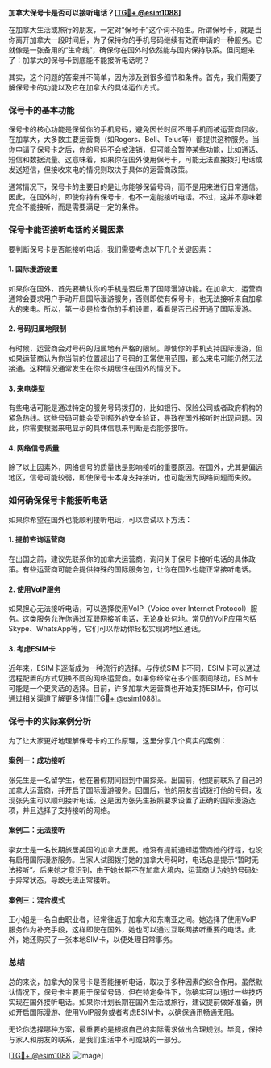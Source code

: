 **加拿大保号卡是否可以接听电话？[[TG💪+ @esim1088](https://t.me/s/esim1088)]**

在加拿大生活或旅行的朋友，一定对“保号卡”这个词不陌生。所谓保号卡，就是当你离开加拿大一段时间后，为了保持你的手机号码继续有效而申请的一种服务。它就像是一张备用的“生命线”，确保你在国外时依然能与国内保持联系。但问题来了：加拿大的保号卡到底能不能接听电话呢？

其实，这个问题的答案并不简单，因为涉及到很多细节和条件。首先，我们需要了解保号卡的功能以及它在加拿大的具体运作方式。

### **保号卡的基本功能**

保号卡的核心功能是保留你的手机号码，避免因长时间不用手机而被运营商回收。在加拿大，大多数主要运营商（如Rogers、Bell、Telus等）都提供这种服务。当你申请了保号卡之后，你的号码不会被注销，但可能会暂停某些功能，比如通话、短信和数据流量。这意味着，如果你在国外使用保号卡，可能无法直接拨打电话或发送短信，但接收来电的情况则取决于具体的运营商政策。

通常情况下，保号卡的主要目的是让你能够保留号码，而不是用来进行日常通信。因此，在国外时，即使你持有保号卡，也不一定能接听电话。不过，这并不意味着完全不能接听，而是需要满足一定的条件。

### **保号卡能否接听电话的关键因素**

要判断保号卡是否能接听电话，我们需要考虑以下几个关键因素：

#### **1. 国际漫游设置**
如果你在国外，首先要确认你的手机是否启用了国际漫游功能。在加拿大，运营商通常会要求用户手动开启国际漫游服务，否则即使有保号卡，也无法接听来自加拿大的来电。所以，第一步是检查你的手机设置，看看是否已经开通了国际漫游。

#### **2. 号码归属地限制**
有时候，运营商会对号码的归属地有严格的限制。即使你的手机支持国际漫游，但如果运营商认为你当前的位置超出了号码的正常使用范围，那么来电可能仍然无法接通。这种情况通常发生在你长期居住在国外的情况下。

#### **3. 来电类型**
有些电话可能是通过特定的服务号码拨打的，比如银行、保险公司或者政府机构的紧急热线。这些号码可能会受到额外的安全验证，导致在国外接听时出现问题。因此，你需要根据来电显示的具体信息来判断是否能够接听。

#### **4. 网络信号质量**
除了以上因素外，网络信号的质量也是影响接听的重要原因。在国外，尤其是偏远地区，信号可能较弱，即使保号卡本身支持接听，也可能因为网络问题而失败。

### **如何确保保号卡能接听电话**

如果你希望在国外也能顺利接听电话，可以尝试以下方法：

#### **1. 提前咨询运营商**
在出国之前，建议先联系你的加拿大运营商，询问关于保号卡接听电话的具体政策。有些运营商可能会提供特殊的国际服务包，让你在国外也能正常接听电话。

#### **2. 使用VoIP服务**
如果担心无法接听电话，可以选择使用VoIP（Voice over Internet Protocol）服务。这类服务允许你通过互联网接听电话，无论身处何地。常见的VoIP应用包括Skype、WhatsApp等，它们可以帮助你轻松实现跨地区通话。

#### **3. 考虑ESIM卡**
近年来，ESIM卡逐渐成为一种流行的选择。与传统SIM卡不同，ESIM卡可以通过远程配置的方式切换不同的网络运营商。如果你经常在多个国家间移动，ESIM卡可能是一个更灵活的选择。目前，许多加拿大运营商也开始支持ESIM卡，你可以通过相关渠道了解更多详情[[TG💪+ @esim1088](https://t.me/s/esim1088)]。

### **保号卡的实际案例分析**

为了让大家更好地理解保号卡的工作原理，这里分享几个真实的案例：

#### **案例一：成功接听**
张先生是一名留学生，他在暑假期间回到中国探亲。出国前，他提前联系了自己的加拿大运营商，并开启了国际漫游服务。回国后，他的朋友尝试拨打他的号码，发现张先生可以顺利接听电话。这是因为张先生按照要求设置了正确的国际漫游选项，并且选择了支持接听的网络。

#### **案例二：无法接听**
李女士是一名长期旅居美国的加拿大居民。她没有提前通知运营商她的行程，也没有启用国际漫游服务。当家人试图拨打她的加拿大号码时，电话总是提示“暂时无法接听”。后来她才意识到，由于她长期不在加拿大境内，运营商认为她的号码处于异常状态，导致无法正常接听。

#### **案例三：混合模式**
王小姐是一名自由职业者，经常往返于加拿大和东南亚之间。她选择了使用VoIP服务作为补充手段，这样即使在国外，她也可以通过互联网接听重要的电话。此外，她还购买了一张本地SIM卡，以便处理日常事务。

### **总结**

总的来说，加拿大的保号卡是否能接听电话，取决于多种因素的综合作用。虽然默认情况下，保号卡主要用于保留号码，但在特定条件下，你确实可以通过一些技巧实现在国外接听电话。如果你计划长期在国外生活或旅行，建议提前做好准备，例如开启国际漫游、使用VoIP服务或者考虑ESIM卡，以确保通讯畅通无阻。

无论你选择哪种方案，最重要的是根据自己的实际需求做出合理规划。毕竟，保持与家人和朋友的联系，是我们生活中不可或缺的一部分。

[[TG💪+ @esim1088](https://t.me/s/esim1088) ![Image](https://i.postimg.cc/4NQfJmqS/Snipaste-2025-05-13-00-14-12.png)]